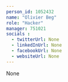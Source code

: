 ```yaml
---
person_id: 1052432
name: "Olivier Beg"
role: "Hacker"
manager: 751021
socials :
  - twitterUrl: None
  - linkedInUrl: None
  - facebookUrl: None
  - websiteUrl: None
---
```

None
